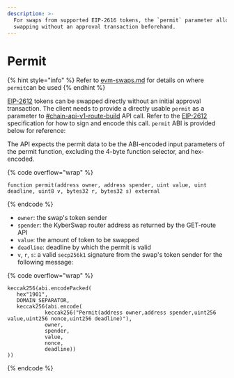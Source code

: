 ```yaml
---
description: >-
  For swaps from supported EIP-2616 tokens, the `permit` parameter allows
  swapping without an approval transaction beforehand.
---
```


# Permit

{% hint style="info" %}
Refer to [evm-swaps.md](evm-swaps.md "mention") for details on where `permit`can be used
{% endhint %}

[EIP-2612](https://eips.ethereum.org/EIPS/eip-2612) tokens can be swapped directly without an initial approval transaction. The client needs to provide a directly usable `permit` as a parameter to [#chain-api-v1-route-build](evm-swaps.md#chain-api-v1-route-build "mention") API call. Refer to the [EIP-2612](https://eips.ethereum.org/EIPS/eip-2612) specification for how to sign and encode this call. `permit` ABI is provided below for reference:

The API expects the permit data to be the ABI-encoded input parameters of the permit function, excluding the 4-byte function selector, and hex-encoded.

{% code overflow="wrap" %}
```solidity
function permit(address owner, address spender, uint value, uint deadline, uint8 v, bytes32 r, bytes32 s) external
```
{% endcode %}

* `owner`: the swap's token sender
* `spender`: the KyberSwap router address as returned by the GET-route API
* `value`: the amount of token to be swapped
* `deadline`: deadline by which the permit is valid
* `v`, `r`, `s`: a valid `secp256k1` signature from the swap's token sender for the following message:

{% code overflow="wrap" %}
```solidity
keccak256(abi.encodePacked(
   hex"1901",
   DOMAIN_SEPARATOR,
   keccak256(abi.encode(
            keccak256("Permit(address owner,address spender,uint256 value,uint256 nonce,uint256 deadline)"),
            owner,
            spender,
            value,
            nonce,
            deadline))
))
```
{% endcode %}
